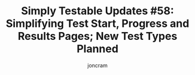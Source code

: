 ---
title: "Simply Testable Updates #58: Simplifying Test Start, Progress and Results Pages; New Test Types Planned"
author: joncram
newsletter_meta:
    issue_number: 58th
    url: https://us5.campaign-archive1.com/?u=ac75e33d993d2b502e333ddd0&amp;id=459a3168bf
    closing_sentence: Expect the next newsletter a week from now on October 2.
    highlights:
        - Test history plans still underway
        - Start test form, test progress and test results pages are being simplified
        - New test types planned
---
